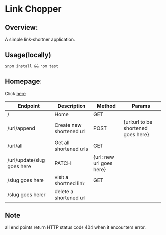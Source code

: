 # Link Chopper

## Overview:
A simple link-shortner application.

## Usage(locally)
`$npm install && npm test `


## Homepage:
Click [here](https://linkchoppa.herokuapp.com/)


|Endpoint | Description | Method | Params |
|---------|-------------|--------|--------|
|/        | Home   | GET    |
|/url/append   | Create new shortened url | POST | {url:url to be shortened goes here} |
| /url/all | Get all shortened urls | GET |    |
| /url/update/slug goes here| PATCH |  {url: new url goes here} |
|/slug goes here | visit a shortned link | GET |   |
|/slug goes herer | delete a shortened url | |

## Note
all end points return HTTP status code 404 when it encounters error.

